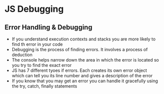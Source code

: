 # JS Debugging

## Error Handling & Debugging

- If you understand execution contexts and stacks you are more likely to find th error in your code
- Debugging is the process of finding errors. It involves a process of deduction
- The console helps narrow down the area in which the error is located so you try to find the exact error
- JS has 7 different tyoes if errors. Each creates its own error object which can tell you its line number and gives a description of the error
- If you know that you may get an error you can handle it gracefully using the try, catch, finally statements